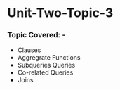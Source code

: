 # Unit-Two-Topic-3

### Topic Covered: -
- Clauses
- Aggregrate Functions
- Subqueries Queries
- Co-related Queries
- Joins 
